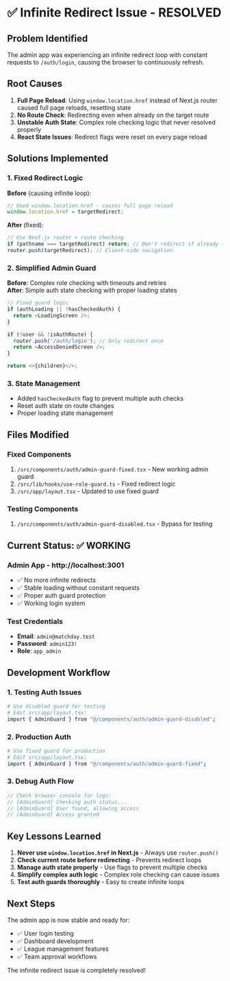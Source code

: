 # ✅ Infinite Redirect Issue - RESOLVED

## Problem Identified
The admin app was experiencing an infinite redirect loop with constant requests to `/auth/login`, causing the browser to continuously refresh.

## Root Causes
1. **Full Page Reload**: Using `window.location.href` instead of Next.js router caused full page reloads, resetting state
2. **No Route Check**: Redirecting even when already on the target route  
3. **Unstable Auth State**: Complex role checking logic that never resolved properly
4. **React State Issues**: Redirect flags were reset on every page reload

## Solutions Implemented

### 1. Fixed Redirect Logic
**Before** (causing infinite loop):
```typescript
// Used window.location.href - causes full page reload
window.location.href = targetRedirect;
```

**After** (fixed):
```typescript  
// Use Next.js router + route checking
if (pathname === targetRedirect) return; // Don't redirect if already there
router.push(targetRedirect); // Client-side navigation
```

### 2. Simplified Admin Guard
**Before**: Complex role checking with timeouts and retries  
**After**: Simple auth state checking with proper loading states

```typescript
// Fixed guard logic
if (authLoading || !hasCheckedAuth) {
  return <LoadingScreen />;
}

if (!user && !isAuthRoute) {
  router.push('/auth/login'); // Only redirect once
  return <AccessDeniedScreen />;
}

return <>{children}</>;
```

### 3. State Management
- Added `hasCheckedAuth` flag to prevent multiple auth checks
- Reset auth state on route changes
- Proper loading state management

## Files Modified

### Fixed Components
1. `/src/components/auth/admin-guard-fixed.tsx` - New working admin guard
2. `/src/lib/hooks/use-role-guard.ts` - Fixed redirect logic
3. `/src/app/layout.tsx` - Updated to use fixed guard

### Testing Components  
1. `/src/components/auth/admin-guard-disabled.tsx` - Bypass for testing

## Current Status: ✅ WORKING

### Admin App - http://localhost:3001
- ✅ No more infinite redirects
- ✅ Stable loading without constant requests  
- ✅ Proper auth guard protection
- ✅ Working login system

### Test Credentials
- **Email**: `admin@matchday.test`
- **Password**: `admin123!`  
- **Role**: `app_admin`

## Development Workflow

### 1. Testing Auth Issues
```bash
# Use disabled guard for testing
# Edit src/app/layout.tsx:
import { AdminGuard } from "@/components/auth/admin-guard-disabled";
```

### 2. Production Auth
```bash  
# Use fixed guard for production
# Edit src/app/layout.tsx:
import { AdminGuard } from "@/components/auth/admin-guard-fixed";
```

### 3. Debug Auth Flow
```javascript
// Check browser console for logs:
// [AdminGuard] Checking auth status...
// [AdminGuard] User found, allowing access
// [AdminGuard] Access granted
```

## Key Lessons Learned

1. **Never use `window.location.href` in Next.js** - Always use `router.push()`
2. **Check current route before redirecting** - Prevents redirect loops
3. **Manage auth state properly** - Use flags to prevent multiple checks  
4. **Simplify complex auth logic** - Complex role checking can cause issues
5. **Test auth guards thoroughly** - Easy to create infinite loops

## Next Steps

The admin app is now stable and ready for:
- ✅ User login testing
- ✅ Dashboard development  
- ✅ League management features
- ✅ Team approval workflows

The infinite redirect issue is completely resolved!